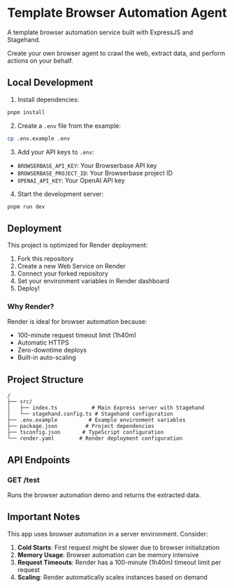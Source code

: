 # Template Browser Automation Agent

A template browser automation service built with ExpressJS and Stagehand.

Create your own browser agent to crawl the web, extract data, and perform actions on your behalf.

## Local Development

1. Install dependencies:
```bash
pnpm install
```

2. Create a `.env` file from the example:
```bash
cp .env.example .env
```

3. Add your API keys to `.env`:
- `BROWSERBASE_API_KEY`: Your Browserbase API key
- `BROWSERBASE_PROJECT_ID`: Your Browserbase project ID
- `OPENAI_API_KEY`: Your OpenAI API key

4. Start the development server:
```bash
pnpm run dev
```

## Deployment

This project is optimized for Render deployment:

1. Fork this repository
2. Create a new Web Service on Render
3. Connect your forked repository
4. Set your environment variables in Render dashboard
5. Deploy!

### Why Render?

Render is ideal for browser automation because:
- 100-minute request timeout limit (1h40m)
- Automatic HTTPS
- Zero-downtime deploys
- Built-in auto-scaling

## Project Structure

```
/
├── src/
│   ├── index.ts           # Main Express server with Stagehand
│   └── stagehand.config.ts # Stagehand configuration
├── .env.example          # Example environment variables
├── package.json         # Project dependencies
├── tsconfig.json       # TypeScript configuration
└── render.yaml        # Render deployment configuration
```

## API Endpoints

### GET /test

Runs the browser automation demo and returns the extracted data.

## Important Notes

This app uses browser automation in a server environment. Consider:

1. **Cold Starts**: First request might be slower due to browser initialization
2. **Memory Usage**: Browser automation can be memory intensive
3. **Request Timeouts**: Render has a 100-minute (1h40m) timeout limit per request
4. **Scaling**: Render automatically scales instances based on demand
